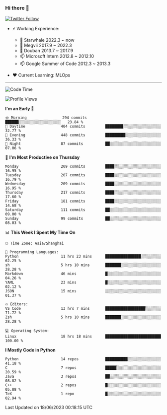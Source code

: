 ### Hi there 👋

[![Twitter Follow](https://img.shields.io/twitter/follow/tianweidut?style=social)](https://twitter.com/tianweidut)

- ⚡ Working Experience:
  - 🔭 Starwhale 2022.3 ~ now
  - 🌱 Megvii 2017.9 ~ 2022.3
  - 🌱 Douban 2013.7 ~ 2017.9
  - 📫 Microsoft Intern 2012.8 ~ 2012.10
  - 📫 Google Summer of Code 2012.3 ~ 2013.3

- ❤️ Current Learning: MLOps

---
<!--START_SECTION:waka-->
![Code Time](http://img.shields.io/badge/Code%20Time-4%2C168%20hrs%2051%20mins-blue)

![Profile Views](http://img.shields.io/badge/Profile%20Views-0-blue)

**I'm an Early 🐤** 

```text
🌞 Morning                294 commits         ██████░░░░░░░░░░░░░░░░░░░   23.84 % 
🌆 Daytime                404 commits         ████████░░░░░░░░░░░░░░░░░   32.77 % 
🌃 Evening                448 commits         █████████░░░░░░░░░░░░░░░░   36.33 % 
🌙 Night                  87 commits          ██░░░░░░░░░░░░░░░░░░░░░░░   07.06 % 
```
📅 **I'm Most Productive on Thursday** 

```text
Monday                   209 commits         ████░░░░░░░░░░░░░░░░░░░░░   16.95 % 
Tuesday                  207 commits         ████░░░░░░░░░░░░░░░░░░░░░   16.79 % 
Wednesday                209 commits         ████░░░░░░░░░░░░░░░░░░░░░   16.95 % 
Thursday                 217 commits         ████░░░░░░░░░░░░░░░░░░░░░   17.60 % 
Friday                   181 commits         ████░░░░░░░░░░░░░░░░░░░░░   14.68 % 
Saturday                 111 commits         ██░░░░░░░░░░░░░░░░░░░░░░░   09.00 % 
Sunday                   99 commits          ██░░░░░░░░░░░░░░░░░░░░░░░   08.03 % 
```


📊 **This Week I Spent My Time On** 

```text
🕑︎ Time Zone: Asia/Shanghai

💬 Programming Languages: 
Python                   11 hrs 23 mins      ████████████████░░░░░░░░░   62.25 % 
sh                       5 hrs 10 mins       ███████░░░░░░░░░░░░░░░░░░   28.28 % 
Markdown                 46 mins             █░░░░░░░░░░░░░░░░░░░░░░░░   04.26 % 
YAML                     23 mins             █░░░░░░░░░░░░░░░░░░░░░░░░   02.12 % 
JSON                     15 mins             ░░░░░░░░░░░░░░░░░░░░░░░░░   01.37 % 

🔥 Editors: 
VS Code                  13 hrs 7 mins       ██████████████████░░░░░░░   71.72 % 
Zsh                      5 hrs 10 mins       ███████░░░░░░░░░░░░░░░░░░   28.28 % 

💻 Operating System: 
Linux                    18 hrs 18 mins      █████████████████████████   100.00 % 
```

**I Mostly Code in Python** 

```text
Python                   14 repos            ██████████░░░░░░░░░░░░░░░   41.18 % 
C                        7 repos             █████░░░░░░░░░░░░░░░░░░░░   20.59 % 
Java                     3 repos             ██░░░░░░░░░░░░░░░░░░░░░░░   08.82 % 
C++                      2 repos             █░░░░░░░░░░░░░░░░░░░░░░░░   05.88 % 
TeX                      1 repo              █░░░░░░░░░░░░░░░░░░░░░░░░   02.94 % 
```




 Last Updated on 18/06/2023 00:18:15 UTC
<!--END_SECTION:waka-->
